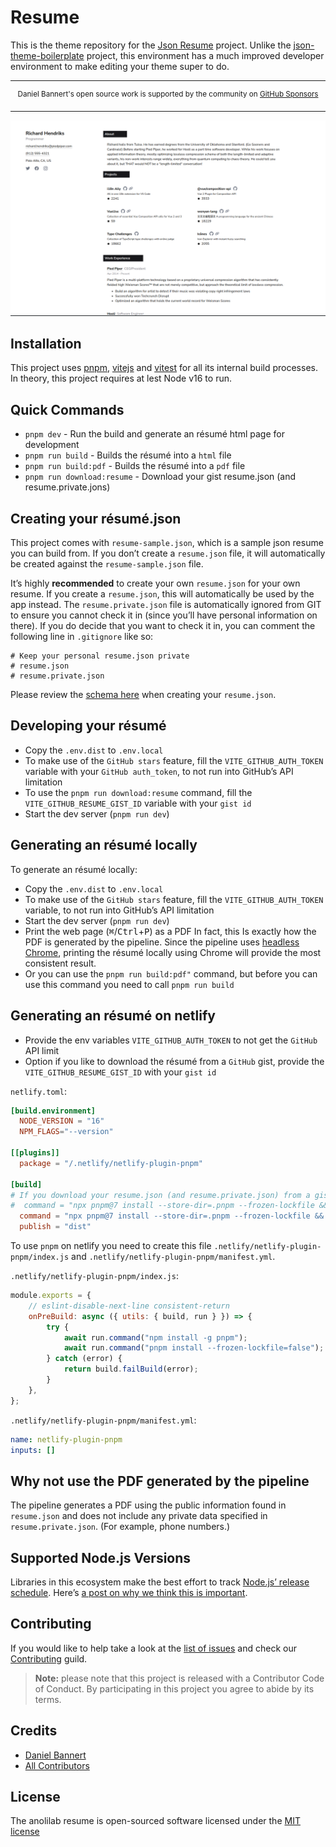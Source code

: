 # Resume

This is the theme repository for the [Json Resume](https://jsonresume.org/) project. Unlike the [json-theme-boilerplate](https://github.com/jsonresume/jsonresume-theme-boilerplate) project, this environment has a much improved developer environment to make editing your theme super to do.

---

<div align="center">
    <p>
        <sup>
            Daniel Bannert's open source work is supported by the community on <a href="https://github.com/sponsors/prisis">GitHub Sponsors</a>
        </sup>
    </p>
</div>

---

![Preview of the Theme](./preview.png)

## Installation

This project uses [pnpm](https://pnpm.io/), [vitejs](https://vitejs.dev/) and [vitest](https://vitest.dev/) for all its internal build processes. In theory, this project requires at lest Node v16 to run.

## Quick Commands

-   `pnpm dev` - Run the build and generate an résumé html page for development
-   `pnpm run build` - Builds the résumé into a `html` file
-   `pnpm run build:pdf` - Builds the résumé into a `pdf` file
-   `pnpm run download:resume` - Download your gist resume.json (and resume.private.jons)

## Creating your résumé.json

This project comes with `resume-sample.json`, which is a sample json resume you can build from. If you don’t create a `resume.json` file, it will automatically be created against the `resume-sample.json` file.

It’s highly **recommended** to create your own `resume.json` for your own resume. If you create a `resume.json`, this will automatically be used by the app instead. The `resume.private.json` file is automatically ignored from GIT to ensure you cannot check it in (since you’ll have personal information on there). If you do decide that you want to check it in, you can comment the following line in `.gitignore` like so:

```
# Keep your personal resume.json private
# resume.json
# resume.private.json
```

Please review the [schema here](https://jsonresume.org/schema/) when creating your `resume.json`.

## Developing your résumé

-   Copy the `.env.dist` to `.env.local`
-   To make use of the `GitHub stars` feature, fill the `VITE_GITHUB_AUTH_TOKEN` variable with your `GitHub auth_token`, to not run into GitHub’s API limitation
-   To use the `pnpm run download:resume` command, fill the `VITE_GITHUB_RESUME_GIST_ID` variable with your `gist id`
-   Start the dev server (`pnpm run dev`)

## Generating an résumé locally

To generate an résumé locally:

-   Copy the `.env.dist` to `.env.local`
-   To make use of the `GitHub stars` feature, fill the `VITE_GITHUB_AUTH_TOKEN` variable, to not run into GitHub’s API limitation
-   Start the dev server (`pnpm run dev`)
-   Print the web page (<kbd>⌘</kbd>/<kbd>Ctrl</kbd>+<kbd>P</kbd>) as a PDF In fact, this <!-- textlint-disable write-good -->
    Is exactly how the PDF is generated by the pipeline. Since the pipeline uses <!-- textlint-enable write-good -->
    [headless Chrome](https://chromium.googlesource.com/chromium/src/+/lkgr/headless/README.md#headless-chromium),
    printing the résumé locally using Chrome will provide the most consistent
    result.
-   Or you can use the `pnpm run build:pdf"` command, but before you can use this command you need to call `pnpm run build`

## Generating an résumé on netlify

-   Provide the env variables `VITE_GITHUB_AUTH_TOKEN` to not get the `GitHub` API limit
-   Option if you like to download the résumé from a `GitHub` gist, provide the `VITE_GITHUB_RESUME_GIST_ID` with your `gist id`

`netlify.toml`:

```toml
[build.environment]
  NODE_VERSION = "16"
  NPM_FLAGS="--version"

[[plugins]]
  package = "/.netlify/netlify-plugin-pnpm"

[build]
# If you download your resume.json (and resume.private.json) from a gist please use the command below and uncomment the current command
#  command = "npx pnpm@7 install --store-dir=.pnpm --frozen-lockfile && npx pnpm@7 run download:resume && npx pnpm@7 run build && npx pnpm@7 run build:pdf"
  command = "npx pnpm@7 install --store-dir=.pnpm --frozen-lockfile && npx pnpm@7 run build && npx pnpm@7 run build:pdf"
  publish = "dist"

```

To use `pnpm` on netlify you need to create this file `.netlify/netlify-plugin-pnpm/index.js` and `.netlify/netlify-plugin-pnpm/manifest.yml`.

`.netlify/netlify-plugin-pnpm/index.js`:

```js
module.exports = {
    // eslint-disable-next-line consistent-return
    onPreBuild: async ({ utils: { build, run } }) => {
        try {
            await run.command("npm install -g pnpm");
            await run.command("pnpm install --frozen-lockfile=false");
        } catch (error) {
            return build.failBuild(error);
        }
    },
};
```

`.netlify/netlify-plugin-pnpm/manifest.yml`:

```yaml
name: netlify-plugin-pnpm
inputs: []
```

## Why not use the PDF generated by the pipeline

The pipeline generates a PDF using the public information found in
`resume.json` and does not include any private data
specified in `resume.private.json`. (For example, phone numbers.)

## Supported Node.js Versions

Libraries in this ecosystem make the best effort to track
[Node.js’ release schedule](https://nodejs.org/en/about/releases/). Here’s [a
post on why we think this is important](https://medium.com/the-node-js-collection/maintainers-should-consider-following-node-js-release-schedule-ab08ed4de71a).

## Contributing

If you would like to help take a look at the [list of issues](https://github.com/anolilab/resume/issues) and check our [Contributing](.github/CONTRIBUTING.md) guild.

> **Note:** please note that this project is released with a Contributor Code of Conduct. By participating in this project you agree to abide by its terms.

## Credits

-   [Daniel Bannert](https://github.com/prisis)
-   [All Contributors](https://github.com/anolilab/resume/graphs/contributors)

## License

<!-- textlint-disable no-dead-link -->

The anolilab resume is open-sourced software licensed under the [MIT license](https://opensource.org/licenses/MIT)

<!-- textlint-enable no-dead-link -->
